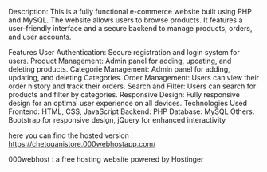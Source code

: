 Description:
This is a fully functional e-commerce website built using PHP and MySQL. 
The website allows users to browse products. 
It features a user-friendly interface and a secure backend to manage products, orders, and user accounts.

Features
User Authentication: Secure registration and login system for users.
Product Management: Admin panel for adding, updating, and deleting products.
Categorie Management: Admin panel for adding, updating, and deleting Categories.
Order Management: Users can view their order history and track their orders.
Search and Filter: Users can search for products and filter by categories.
Responsive Design: Fully responsive design for an optimal user experience on all devices.
Technologies Used
Frontend: HTML, CSS, JavaScript
Backend: PHP
Database: MySQL
Others: Bootstrap for responsive design, jQuery for enhanced interactivity

here you can find the hosted version : https://chetouanistore.000webhostapp.com/

000webhost : a free hosting website powered by Hostinger
